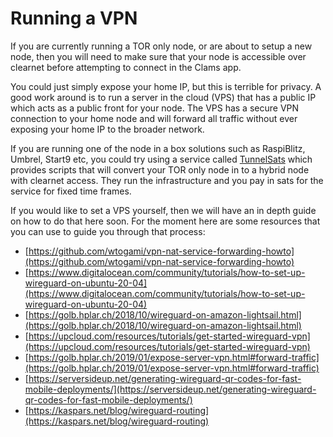 # Running a VPN

If you are currently running a TOR only node, or are about to setup a new node, then you will need to make sure that your node is accessible over clearnet before attempting to connect in the Clams app.

You could just simply expose your home IP, but this is terrible for privacy. A good work around is to run a server in the cloud (VPS) that has a public IP which acts as a public front for your node. The VPS has a secure VPN connection to your home node and will forward all traffic without ever exposing your home IP to the broader network.

If you are running one of the node in a box solutions such as RaspiBlitz, Umbrel, Start9 etc, you could try using a service called [TunnelSats](https://tunnelsats.com/) which provides scripts that will convert your TOR only node in to a hybrid node with clearnet access. They run the infrastructure and you pay in sats for the service for fixed time frames.

If you would like to set a VPS yourself, then we will have an in depth guide on how to do that here soon. For the moment here are some resources that you can use to guide you through that process:

- [https://github.com/wtogami/vpn-nat-service-forwarding-howto](https://github.com/wtogami/vpn-nat-service-forwarding-howto)
- [https://www.digitalocean.com/community/tutorials/how-to-set-up-wireguard-on-ubuntu-20-04](https://www.digitalocean.com/community/tutorials/how-to-set-up-wireguard-on-ubuntu-20-04)
- [https://golb.hplar.ch/2018/10/wireguard-on-amazon-lightsail.html](https://golb.hplar.ch/2018/10/wireguard-on-amazon-lightsail.html)
- [https://upcloud.com/resources/tutorials/get-started-wireguard-vpn](https://upcloud.com/resources/tutorials/get-started-wireguard-vpn)
- [https://golb.hplar.ch/2019/01/expose-server-vpn.html#forward-traffic](https://golb.hplar.ch/2019/01/expose-server-vpn.html#forward-traffic)
- [https://serversideup.net/generating-wireguard-qr-codes-for-fast-mobile-deployments/](https://serversideup.net/generating-wireguard-qr-codes-for-fast-mobile-deployments/)
- [https://kaspars.net/blog/wireguard-routing](https://kaspars.net/blog/wireguard-routing)

